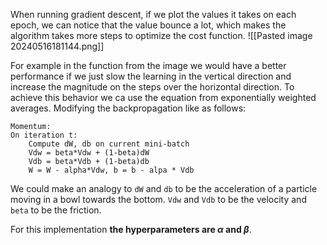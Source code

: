 When running gradient descent, if we plot the values it takes on each epoch, we can notice that the value bounce a lot, which makes the algorithm takes more steps to optimize the cost function.
![[Pasted image 20240516181144.png]]

For example in the function from the image we would have a better performance if we just slow the learning in the vertical direction and increase the magnitude on the steps over the horizontal direction.
To achieve this behavior we ca use the equation from exponentially weighted averages. Modifying the backpropagation like as follows:
```
Momentum:
On iteration t:
	Compute dW, db on current mini-batch
	Vdw = beta*Vdw + (1-beta)dW
	Vdb = beta*Vdb + (1-beta)db
	W = W - alpha*Vdw, b = b - alpa * Vdb
```
We could make an analogy to `dW` and `db` to be the acceleration of a particle moving in a bowl towards the bottom. `Vdw` and `Vdb` to be the velocity and `beta` to be the friction.

For this implementation **the hyperparameters are $\alpha$ and $\beta$**.

